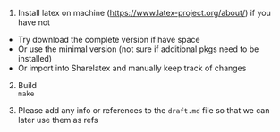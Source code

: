 1. Install latex on machine (https://www.latex-project.org/about/) if you have not
- Try download the complete version if have space 
- Or use the minimal version (not sure if additional pkgs need to be installed) 
- Or import into Sharelatex and manually keep track of changes





2. Build  
`make`


3. Please add any info or references to the `draft.md` file so that we can later use them as refs


